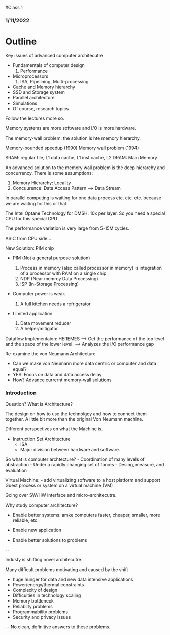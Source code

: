 #Class 1 

### 1/11/2022

# Outline 

Key issues of advanced computer architecutre

* Fundamentals of computer design
    1) Performance 
* Microprocessors
    1) ISA, Pipelining, Multi-processing 
* Cache and Memory hierarchy
* SSD and Storage system
* Parallel architecture
* Simulations 
* Of course, research topics

Follow the lectures more so. 

Memory systems are more software and I/O is more hardware. 

The memory-wall problem: the solution is hte memory hierarchy. 

Memory-bounded speedup (1990) 
Memory wall problem (1994) 

SRAM: regular file, L1 data cache, L1 inst cache, L2 
DRAM: Main Memory

An advanced solution to the memory wall problem is the deep hierarchy and concurrency. 
There is some assumptions: 

1) Memory Hierarchy: Locality 
2) Concuurence: Data Access Pattern --> Data Stream 

In parallel computing is waiting for one data process etc. etc. etc. because we are waiting for this or that. 

The Intel Optane Technology for DMSH. 10x per layer. So you need a special CPU for this special CPU

The performance variation is very large from 5-15M cycles. 

ASIC from CPU side...

New Solution: PIM chip 

* PIM (Not a general purpose solution) 
    1) Process in memory (also called processor in memory) is integration of a processor with RAM on a single chip.
    2) NDP (Near memroy Data Processing) 
    3) ISP (In-Storage Processing) 

* Computer power is weak 
    1) A full kitchen needs a refrigerator 

* Limited application 
    1) Data movement reducer 
    2) A helper/mitigator

Dataflow Implementaion: 
HEREMES 
--> Get the performance of the top level and the space of the lower level. 
--> Analyzes the I/O performance gap

Re-examine the von Neumann Architecture

- Can we make von Neumann more data centric or computer and data equal? 
- YES! Focus on data and data access delay 
- How? Advance currernt memory-wall solutions

### Introduction 

Question? What is Architecture? 

The design on how to use the technolgoy and how to connect them together. A little bit more than the original Von Neumann machine. 

Different perspectives on what the Machine is.

- Instruction Set Architecture 
    * ISA
    * Major division between hardware and software. 

So what is computer archtecture? 
    - Coordination of many levels of abstraction 
    - Under a rapidly changing set of forces 
    - Desing, measure, and evaluation 

Virtual Machine:
    - add virtualizing software to a host platform  and support Guest process or system on a virtual machine (VM) 

Going over SW/HW interface and micro-architecutre. 

Why study computer architecture? 

- Enable better systems: amke computers faster, cheaper, smaller, more reliable, etc. 

- Enable new application

- Enable better solutions to problems

-- 

Industy is shifting novel architecutre. 

Many difficult problems motivating and caused by the shift 
- huge hunger for data and new data intensive applications 
- Power/energy/thermal constraints 
- Complexity of design 
- Difficulties in technology scaling 
- Memory bottleneck
- Reliablity problems 
- Programmability problems 
- Security and privacy issues 

-- No clean, definitive answers to these problems. 



